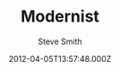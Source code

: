 ---
title: Modernist
github: https://github.com/orderedlist/modernist
demo: https://orderedlist.com/modernist/
author: Steve Smith
ssg:
  - Jekyll
cms:
  - No Cms
date: 2012-04-05T13:57:48.000Z
description: A Theme for GitHub Pages
stale: true
disabled: false
disabled_reason: ''
---